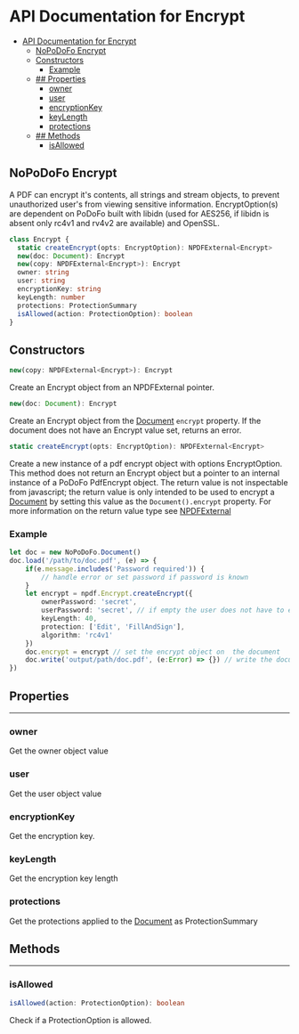 # API Documentation for Encrypt

- [API Documentation for Encrypt](#api-documentation-for-encrypt)
  - [NoPoDoFo Encrypt](#nopodofo-encrypt)
  - [Constructors](#constructors)
    - [Example](#example)
  - [## Properties](#properties)
    - [owner](#owner)
    - [user](#user)
    - [encryptionKey](#encryptionkey)
    - [keyLength](#keylength)
    - [protections](#protections)
  - [## Methods](#methods)
    - [isAllowed](#isallowed)

## NoPoDoFo Encrypt

A PDF can encrypt it's contents, all strings and stream objects, to prevent unauthorized user's from viewing sensitive information.
EncryptOption(s) are dependent on PoDoFo built with libidn (used for AES256, if libidn is absent only rc4v1 and rv4v2 are available) and OpenSSL.

```typescript
class Encrypt {
  static createEncrypt(opts: EncryptOption): NPDFExternal<Encrypt>
  new(doc: Document): Encrypt
  new(copy: NPDFExternal<Encrypt>): Encrypt
  owner: string
  user: string
  encryptionKey: string
  keyLength: number
  protections: ProtectionSummary
  isAllowed(action: ProtectionOption): boolean
}
```

## Constructors
```typescript
new(copy: NPDFExternal<Encrypt>): Encrypt
```
Create an Encrypt object from an NPDFExternal<Encrypt> pointer.

```typescript
new(doc: Document): Encrypt
```
Create an Encrypt object from the [Document](./document.md) `encrypt` property. If the document does not have an Encrypt value set, returns an error.

```typescript
static createEncrypt(opts: EncryptOption): NPDFExternal<Encrypt>
```
Create a new instance of a pdf encrypt object with options EncryptOption. This method does not return an Encrypt object but a pointer
to an internal instance of a PoDoFo PdfEncrypt object. The return value is not inspectable from javascript; the return value is only
intended to be used to encrypt a [Document](./document.md) by setting this value as the `Document().encrypt` property. For more information
on the return value type see [NPDFExternal](./cookbook/datatypes.md#external)

### Example

``` typescript
let doc = new NoPoDoFo.Document()
doc.load('/path/to/doc.pdf', (e) => {
    if(e.message.includes('Password required')) {
        // handle error or set password if password is known
    }
    let encrypt = npdf.Encrypt.createEncrypt({
        ownerPassword: 'secret',
        userPassword: 'secret', // if empty the user does not have to enter a password to open the document
        keyLength: 40,
        protection: ['Edit', 'FillAndSign'],
        algorithm: 'rc4v1'
    })
    doc.encrypt = encrypt // set the encrypt object on  the document
    doc.write('output/path/doc.pdf', (e:Error) => {}) // write the document with new/updated encryption
})

```

## Properties
----------------

### owner
Get the owner object value

### user
Get the user object value

### encryptionKey
Get the encryption key.

### keyLength
Get the encryption key length

### protections
Get the protections applied to the [Document](./document.md) as ProtectionSummary

## Methods
---------

### isAllowed

```typescript
isAllowed(action: ProtectionOption): boolean
```

Check if a ProtectionOption is allowed.